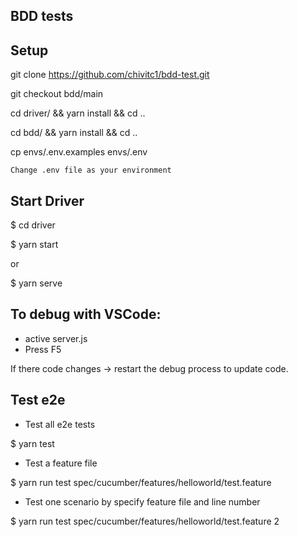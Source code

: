 BDD tests
--------------------
## Setup

git clone https://github.com/chivitc1/bdd-test.git

git checkout bdd/main

cd driver/ && yarn install && cd ..

cd bdd/ && yarn install && cd ..

cp envs/.env.examples envs/.env

`Change .env file as your environment`

## Start Driver
$ cd driver

$ yarn start

or 

$ yarn serve

## To debug with VSCode:
- active server.js
- Press F5

If there code changes -> restart the debug process to update code.

## Test e2e

- Test all e2e tests

$ yarn test

- Test a feature file

$ yarn run test spec/cucumber/features/helloworld/test.feature

- Test one scenario by specify feature file and line number

$ yarn run test spec/cucumber/features/helloworld/test.feature 2
